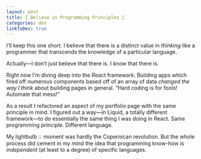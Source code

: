 ```yaml
---
layout: post
title: I Believe in Programming Principles 🧠
categories: dev
linkToDev: true
---
```

I’ll keep this one short. I believe that there is a distinct value in *thinking* like a programmer that transcends the knowledge of a particular language.

Actually—I don’t just believe that there is. I *know* that there is.

Right now I’m diving deep into the React framework. Building apps which fired off numerous components based off of an array of data *changed the way I think* about building pages in general. “Hard coding is for fools! Automate that mess!”

As a result I refactored an aspect of my portfolio page with the same principle in mind. I figured out a way—in Liquid, a totally different framework—to do essentially the same thing I was doing in React. Same programming principle. Different language.

My lightbulb 💡 moment was hardly the Copernican revolution. But the whole process did cement in my mind the idea that programming know-how is *independent* (at least to a degree) of specific languages.
